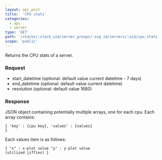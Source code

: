 ```yaml
---
layout: api_post
title:  'CPU stats'
categories:
  - api
  - server
type: 'GET'
path: '/stacks/:stack_uid/server_groups/:svg_id/servers/:uid/cpu_stats'
scope: 'public'
---
```


Returns the CPU stats of a server.

### Request

* start\_datetime (optional: default value current datetime - 7 days)
* end\_datetime (optional: default value current datetime)
* resolution (optional: default value 1680)

### Response

JSON object containing potentially multiple arrays, one for each cpu. Each array contains:

<code class="inline-code">{
	'key' : {cpu key},
	'values' : {values}
}</code>

Each values item is as follows:

<code class="inline-code">{
	"x" : x-plot value
	"y" : y-plot value (utilized jiffies)
}</code>
